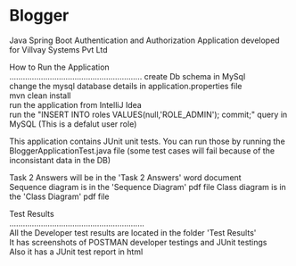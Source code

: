 # Blogger
Java Spring Boot Authentication and Authorization Application developed for Villvay Systems Pvt Ltd  
  
How to Run the Application  
...........................................................
create Db schema in MySql  
change the mysql database details in application.properties file  
mvn clean install  
run the application from IntelliJ Idea  
run the "INSERT INTO roles VALUES(null,'ROLE_ADMIN'); commit;" query in MySQL (This is a defalut user role)  

This application contains JUnit unit tests. You can run those by running the BloggerApplicationTest.java file (some test cases will fail because of the inconsistant data in the DB)  
  
Task 2 Answers will be in the 'Task 2 Answers' word document  
Sequence diagram is in the 'Sequence Diagram' pdf file
Class diagram is in the 'Class Diagram' pdf file  


Test Results  
............................................................  
All the Developer test results are located in the folder 'Test Results'  
It has screenshots of POSTMAN developer testings and JUnit testings    
Also it has a JUnit test report in html  

